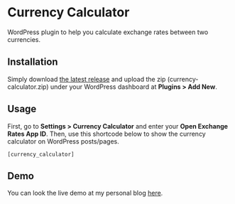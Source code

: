 # Currency Calculator

WordPress plugin to help you calculate exchange rates between two currencies.

## Installation

Simply download [the latest release](https://github.com/maswib/currency-calculator/releases/download/1.0/currency-calculator.zip) and upload the zip (currency-calculator.zip) under your WordPress dashboard at **Plugins > Add New**.

## Usage

First, go to **Settings > Currency Calculator** and enter your **Open Exchange Rates App ID**. Then, use this shortcode below to show the currency calculator on WordPress posts/pages.

```
[currency_calculator]
```

## Demo

You can look the live demo at my personal blog [here](https://wahyuwibowo.com/projects/currency-calculator/).